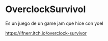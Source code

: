 # OverclockSurvivol
Es un juego de un game jam que hice con yoel

https://ifnerr.itch.io/overclock-survivor

